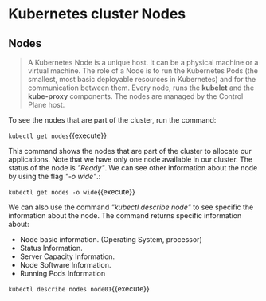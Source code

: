 # Kubernetes cluster Nodes

## Nodes

> A Kubernetes Node is a unique host. It can be a physical machine or a virtual machine. The role of a Node is to run the Kubernetes Pods (the smallest, most basic deployable resources in Kubernetes) and for the communication between them. Every node, runs the **kubelet** and the **kube-proxy** components. The nodes are managed by the Control Plane host.

To see the nodes that are part of the cluster, run the command:

`kubectl get nodes`{{execute}}

This command shows the nodes that are part of the cluster to allocate our applications. Note that we have only one node available in our cluster. The status of the node is *"Ready"*. We can see other information about the node by using the flag *"-o wide"*.:

`kubectl get nodes -o wide`{{execute}}

We can also use the command *"kubectl describe node"* to see specific the information about the node. The command returns specific information about:

- Node basic information. (Operating System, processor)
- Status Information.
- Server Capacity Information.
- Node Software Information.
- Running Pods Information

`kubectl describe nodes node01`{{execute}}
